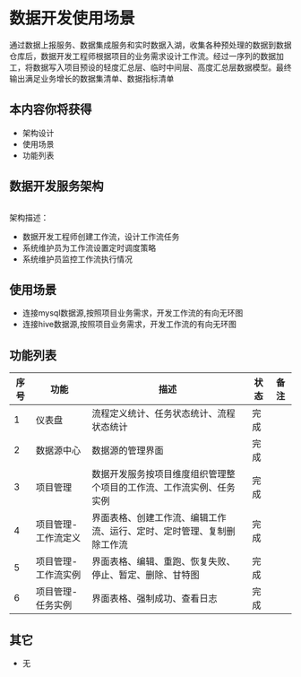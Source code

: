 # 数据开发使用场景

通过数据上报服务、数据集成服务和实时数据入湖，收集各种预处理的数据到数据仓库后，数据开发工程师根据项目的业务需求设计工作流。经过一序列的数据加工，将数据写入项目预设的轻度汇总层、临时中间层、高度汇总层数据模型。最终输出满足业务增长的数据集清单、数据指标清单

## 本内容你将获得

- 架构设计
- 使用场景
- 功能列表

## 数据开发服务架构

<img :src="$withBase('/operation/datadev_1.png')" style="zoom:35%">

架构描述：

- 数据开发工程师创建工作流，设计工作流任务
- 系统维护员为工作流设置定时调度策略
- 系统维护员监控工作流执行情况

## 使用场景

- 连接mysql数据源,按照项目业务需求，开发工作流的有向无环图
- 连接hive数据源,按照项目业务需求，开发工作流的有向无环图

## 功能列表

| 序号 | **功能**            | **描述**                                                     | **状态** | **备注** |
| ---- | ------------------- | ------------------------------------------------------------ | -------- | -------- |
| 1    | 仪表盘              | 流程定义统计、任务状态统计、流程状态统计                     | 完成     |          |
| 2    | 数据源中心          | 数据源的管理界面                                             | 完成     |          |
| 3    | 项目管理            | 数据开发服务按项目维度组织管理整个项目的工作流、工作流实例、任务实例 | 完成     |          |
| 4    | 项目管理-工作流定义 | 界面表格、创建工作流、编辑工作流、运行、定时、定时管理、复制删除工作流 | 完成     |          |
| 5    | 项目管理-工作流实例 | 界面表格、编辑、重跑、恢复失败、停止、暂定、删除、甘特图     | 完成     |          |
| 6    | 项目管理-任务实例   | 界面表格、强制成功、查看日志                                 | 完成     |          |

## 其它

- 无